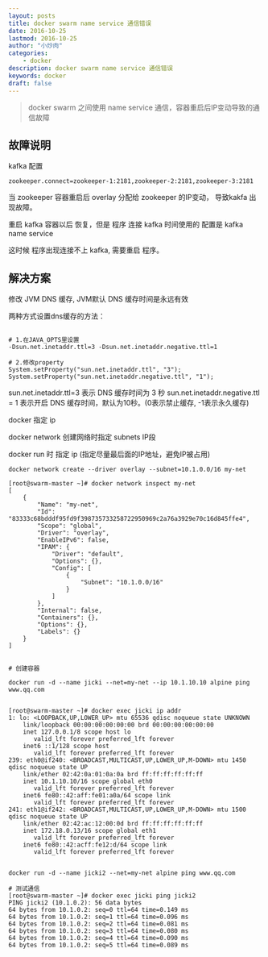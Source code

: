 ```yaml
---
layout: posts
title: docker swarm name service 通信错误
date: 2016-10-25
lastmod: 2016-10-25
author: "小炒肉"
categories: 
    - docker
description: docker swarm name service 通信错误
keywords: docker
draft: false
---
```



> docker swarm 之间使用 name service 通信，容器重启后IP变动导致的通信故障

## 故障说明

kafka 配置

```
zookeeper.connect=zookeeper-1:2181,zookeeper-2:2181,zookeeper-3:2181
```

当 zookeeper 容器重启后 overlay 分配给 zookeeper 的IP变动， 导致kakfa 出现故障。

重启 kafka 容器以后 恢复，但是 程序 连接 kafka 时间使用的 配置是 kafka name service

这时候 程序出现连接不上 kafka, 需要重启 程序。


## 解决方案


修改 JVM DNS 缓存, JVM默认 DNS 缓存时间是永远有效


两种方式设置dns缓存的方法：

```

# 1.在JAVA_OPTS里设置
-Dsun.net.inetaddr.ttl=3 -Dsun.net.inetaddr.negative.ttl=1

# 2.修改property
System.setProperty("sun.net.inetaddr.ttl", "3");
System.setProperty("sun.net.inetaddr.negative.ttl", "1");
```

sun.net.inetaddr.ttl=3  表示 DNS 缓存时间为 3 秒
sun.net.inetaddr.negative.ttl = 1 表示开启 DNS 缓存时间，默认为10秒。(0表示禁止缓存, -1表示永久缓存)




docker 指定 ip

docker network 创建网络时指定 subnets IP段

docker run 时 指定 ip (指定尽量最后面的IP地址，避免IP被占用)


```
docker network create --driver overlay --subnet=10.1.0.0/16 my-net

[root@swarm-master ~]# docker network inspect my-net
[
    {
        "Name": "my-net",
        "Id": "83333c68bdddf95fd9f398735733258722950969c2a76a3929e70c16d845ffe4",
        "Scope": "global",
        "Driver": "overlay",
        "EnableIPv6": false,
        "IPAM": {
            "Driver": "default",
            "Options": {},
            "Config": [
                {
                    "Subnet": "10.1.0.0/16"
                }
            ]
        },
        "Internal": false,
        "Containers": {},
        "Options": {},
        "Labels": {}
    }
]


# 创建容器

docker run -d --name jicki --net=my-net --ip 10.1.10.10 alpine ping www.qq.com


[root@swarm-master ~]# docker exec jicki ip addr
1: lo: <LOOPBACK,UP,LOWER_UP> mtu 65536 qdisc noqueue state UNKNOWN 
    link/loopback 00:00:00:00:00:00 brd 00:00:00:00:00:00
    inet 127.0.0.1/8 scope host lo
       valid_lft forever preferred_lft forever
    inet6 ::1/128 scope host 
       valid_lft forever preferred_lft forever
239: eth0@if240: <BROADCAST,MULTICAST,UP,LOWER_UP,M-DOWN> mtu 1450 qdisc noqueue state UP 
    link/ether 02:42:0a:01:0a:0a brd ff:ff:ff:ff:ff:ff
    inet 10.1.10.10/16 scope global eth0
       valid_lft forever preferred_lft forever
    inet6 fe80::42:aff:fe01:a0a/64 scope link 
       valid_lft forever preferred_lft forever
241: eth1@if242: <BROADCAST,MULTICAST,UP,LOWER_UP,M-DOWN> mtu 1500 qdisc noqueue state UP 
    link/ether 02:42:ac:12:00:0d brd ff:ff:ff:ff:ff:ff
    inet 172.18.0.13/16 scope global eth1
       valid_lft forever preferred_lft forever
    inet6 fe80::42:acff:fe12:d/64 scope link 
       valid_lft forever preferred_lft forever
	   

docker run -d --name jicki2 --net=my-net alpine ping www.qq.com

# 测试通信
[root@swarm-master ~]# docker exec jicki ping jicki2
PING jicki2 (10.1.0.2): 56 data bytes
64 bytes from 10.1.0.2: seq=0 ttl=64 time=0.149 ms
64 bytes from 10.1.0.2: seq=1 ttl=64 time=0.096 ms
64 bytes from 10.1.0.2: seq=2 ttl=64 time=0.081 ms
64 bytes from 10.1.0.2: seq=3 ttl=64 time=0.080 ms
64 bytes from 10.1.0.2: seq=4 ttl=64 time=0.090 ms
64 bytes from 10.1.0.2: seq=5 ttl=64 time=0.089 ms
```
